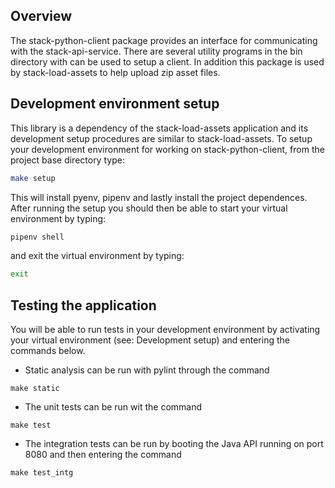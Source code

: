 ## Overview
The stack-python-client package provides an interface for communicating with the stack-api-service. There are
several utility programs in the bin directory with can be used to setup a client. In addition this package
is used by stack-load-assets to help upload zip asset files.

## Development environment setup
This library is a dependency of the stack-load-assets application and its development setup procedures are similar
to stack-load-assets. To setup your development environment for working on stack-python-client, from the project
base directory type:
```bash
make setup
```
This will install pyenv, pipenv and lastly install the project dependences. After running the setup you should
then be able to start your virtual environment by typing:
```bash
pipenv shell
```
and exit the virtual environment by typing:
```bash
exit
```

## Testing the application
You will be able to run tests in your development environment by activating your virtual environment (see: Development
setup) and entering the commands below.

+ Static analysis can be run with pylint through the command
```
make static
```

+ The unit tests can be run wit the command
```
make test
```

+ The integration tests can be run by booting the Java API running on port 8080 and then entering the command
```
make test_intg
```
